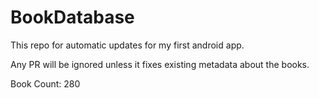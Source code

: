 # BookDatabase

This repo for automatic updates for my first android app.

Any PR will be ignored unless it fixes existing metadata about the books.

Book Count: 280

